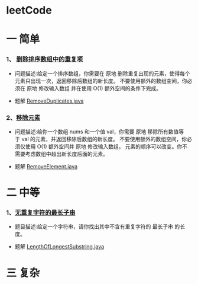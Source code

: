 # leetCode
# 一 简单
### 1、 [删除排序数组中的重复项](https://leetcode-cn.com/problems/remove-duplicates-from-sorted-array/)
* 问题描述:给定一个排序数组，你需要在 原地 删除重复出现的元素，使得每个元素只出现一次，返回移除后数组的新长度。
不要使用额外的数组空间，你必须在 原地 修改输入数组 并在使用 O(1) 额外空间的条件下完成。

* 题解 [RemoveDuplicates.java](./src/main/java/com/vincent/leetcode/simple/RemoveDuplicates.java)

### 2、[移除元素](https://leetcode-cn.com/problems/remove-element/)
* 问题描述:给你一个数组 nums 和一个值 val，你需要 原地 移除所有数值等于 val 的元素，并返回移除后数组的新长度。
不要使用额外的数组空间，你必须仅使用 O(1) 额外空间并 原地 修改输入数组。
元素的顺序可以改变。你不需要考虑数组中超出新长度后面的元素。

* 题解 [RemoveElement.java](./src/main/java/com/vincent/leetcode/simple/RemoveElement.java)


# 二 中等
### 1、[无重复字符的最长子串](https://leetcode-cn.com/problems/longest-substring-without-repeating-characters/)
* 题目描述:给定一个字符串，请你找出其中不含有重复字符的 最长子串 的长度。

* 题解 [LengthOfLongestSubstring.java](./src/main/java/com/vincent/leetcode/medium/LengthOfLongestSubstring.java)

# 三 复杂
